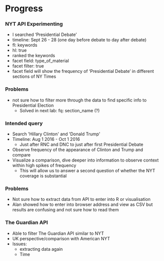 # Progress
### NYT API Experimenting
+ I searched ‘Presidential Debate’
+ timeline: Sept 26 - 28 (one day before debate to day after debate)
+ fl: keywords 
+ hl: true
+ ranked the keywords
+ facet field: type_of_material
+ facet filter: true
+ facet field will show the frequency of ‘Presidential Debate’ in different sections of NY Times

### Problems
+ not sure how to filter more through the data to find specific info to Presidential Election
  + Solved in next lab: fq: section_name (?)
  
### Intended query
+ Search 'Hillary Clinton' and 'Donald Trump'
+ Timeline: Aug 1 2016 - Oct 1 2016
  + Just after RNC and DNC to just after first Presidential Debate
+ Observe frequency of the appearance of Clinton and Trump and compare
+ Visualize a comparison, dive deeper into information to observe context within high spikes of frequency
  + This will allow us to answer a second question of whether the NYT coverage is substantial
 
### Problems
+ Not sure how to extract data from API to enter into R or visualisation
+ Alan showed how to enter into browser address and view as CSV but results are confusing and not sure how to read them

### The Guardian API
+ Able to filter The Guardian API similar to NYT
+ UK perspective/comparison with American NYT
+ Issues:
  + extracting data again
  + Time
  
